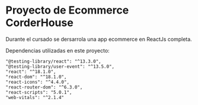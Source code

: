 # Proyecto de Ecommerce CorderHouse

Durante el cursado se dersarrola una app ecommerce en ReactJs completa. 

Dependencias utilizadas en este proyecto: 

    "@testing-library/react": "^13.3.0",
    "@testing-library/user-event": "^13.5.0",
    "react": "^18.1.0",
    "react-dom": "^18.1.0",
    "react-icons": "^4.4.0",
    "react-router-dom": "^6.3.0",
    "react-scripts": "5.0.1",
    "web-vitals": "^2.1.4"